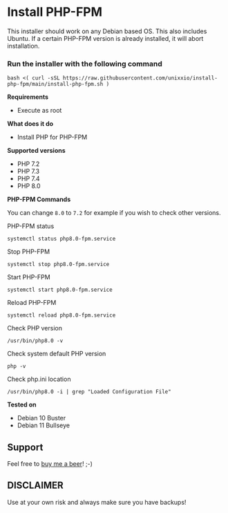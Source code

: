 # Install PHP-FPM

This installer should work on any Debian based OS. This also includes Ubuntu. If a certain PHP-FPM version is already installed, it will abort installation.

### Run the installer with the following command
```
bash <( curl -sSL https://raw.githubusercontent.com/unixxio/install-php-fpm/main/install-php-fpm.sh )
```

**Requirements**
* Execute as root

**What does it do**
* Install PHP for PHP-FPM

**Supported versions**
* PHP 7.2
* PHP 7.3
* PHP 7.4
* PHP 8.0

**PHP-FPM Commands**

You can change `8.0` to `7.2` for example if you wish to check other versions.

PHP-FPM status
```
systemctl status php8.0-fpm.service
```
Stop PHP-FPM
```
systemctl stop php8.0-fpm.service
```
Start PHP-FPM
```
systemctl start php8.0-fpm.service
```
Reload PHP-FPM
```
systemctl reload php8.0-fpm.service
```
Check PHP version
```
/usr/bin/php8.0 -v
```
Check system default PHP version
```
php -v
```
Check php.ini location
```
/usr/bin/php8.0 -i | grep "Loaded Configuration File"
```

**Tested on**
* Debian 10 Buster
* Debian 11 Bullseye

## Support
Feel free to [buy me a beer](https://paypal.me/sonnymeijer)! ;-)

## DISCLAIMER
Use at your own risk and always make sure you have backups!

